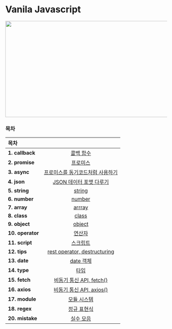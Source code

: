 # Vanila Javascript

<p align='center'><img src="https://user-images.githubusercontent.com/76730867/154012678-848d08de-f65e-44a1-a436-3da97c3690b6.png" width="600" height="300"/></center></p>

### 목차

| 목차             |                                              |
| :--------------- | :------------------------------------------: |
| **1. callback**  |            [콜백 함수][junha-01]             |
| **2. promise**   |             [프로미스][junha-02]             |
| **3. async**     | [프로미스를 동기코드처럼 사용하기][junha-03] |
| **4. json**      |     [JSON 데이터 포맷 다루기][junha-04]      |
| **5. string**    |              [string][junha-05]              |
| **6. number**    |              [number][junha-06]              |
| **7. array**     |              [arrray][junha-07]              |
| **8. class**     |              [class][junha-08]               |
| **9. object**    |              [object][junha-09]              |
| **10. operator** |              [연산자][junha-10]              |
| **11. script**   |             [스크립트][junha-11]             |
| **12. tips**     |   [rest operator, destructuring][junha-12]   |
| **13. date**     |            [date 객체][junha-13]             |
| **14. type**     |               [타입][junha-14]               |
| **15. fetch**    |     [비동기 통신 API, fetch()][junha-15]     |
| **16. axios**    |     [비동기 통신 API, axios()][junha-16]     |
| **17. module**   |           [모듈 시스템][junha-17]            |
| **18. regex**    |           [정규 표현식][junha-18]            |
| **20. mistake**  |            [실수 모음][junha-20]             |

[junha-01]: https://github.com/projectkorea/study-js-vanilla/blob/main/notes/1.callback.md
[junha-02]: https://github.com/projectkorea/study-js-vanilla/blob/main/notes/2.promise.md
[junha-03]: https://github.com/projectkorea/study-js-vanilla/blob/main/notes/3.async.md
[junha-04]: https://github.com/projectkorea/study-js-vanilla/blob/main/notes/4.json.md
[junha-05]: https://github.com/projectkorea/study-js-vanilla/blob/main/notes/5.string.md
[junha-06]: https://github.com/projectkorea/study-js-vanilla/blob/main/notes/6.number.md
[junha-07]: https://github.com/projectkorea/study-js-vanilla/blob/main/notes/7.array.md
[junha-08]: https://github.com/projectkorea/study-js-vanilla/blob/main/notes/8.class.md
[junha-09]: https://github.com/projectkorea/study-js-vanilla/blob/main/notes/9.object.md
[junha-10]: https://github.com/projectkorea/study-js-vanilla/blob/main/notes/10.operator.md
[junha-11]: https://github.com/projectkorea/study-js-vanilla/blob/main/notes/11.script.md
[junha-12]: https://github.com/projectkorea/study-js-vanilla/blob/main/notes/12.tips.md
[junha-13]: https://github.com/projectkorea/study-js-vanilla/blob/main/notes/13.date.md
[junha-14]: https://github.com/projectkorea/study-js-vanilla/blob/main/notes/14.type.md
[junha-15]: https://github.com/projectkorea/study-js-vanilla/blob/main/notes/15.fetch.md
[junha-16]: https://github.com/projectkorea/study-js-vanilla/blob/main/notes/16.axios.md
[junha-17]: https://github.com/projectkorea/study-js-vanilla/blob/main/notes/17.module.md
[junha-18]: https://github.com/projectkorea/study-js-vanilla/blob/main/notes/18.regex.md
[junha-20]: https://github.com/projectkorea/study-js-vanilla/blob/main/notes/20.mistake.md
